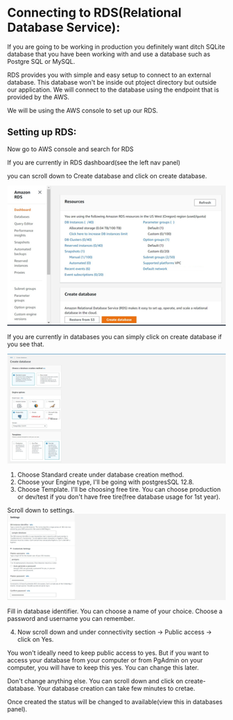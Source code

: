 # Connecting to RDS(Relational Database Service):

If you are going to be working in production you definitely want ditch SQLite database that you have been working with and use a database such as Postgre SQL or MySQL.

RDS provides you with simple and easy setup to connect to an external database. This database won't be inside out ptoject directory but outside our application. We will connect to the database using the endpoint that is provided by the AWS.

We will be using the AWS console to set up our RDS.
 
## Setting up RDS:

Now go to AWS console and search for RDS

If you are currently in RDS dashboard(see the left nav panel)

you can scroll down to Create database and click on create database.

![dashboard-create](images\rds-dashboard-create.jpg)

If you are currently in databases you can simply click on create database if you see that.

![Create database](images\create-database.jpg)

1. Choose Standard create under database creation method.
2. Choose your Engine type, I'll be going with postgresSQL 12.8.
3. Choose Template. I'll be choosing free tire. You can choose production or dev/test if you don't have free tire(free database usage for 1st year).

Scroll down to settings.
![settings](images\db-settings.jpg)

Fill in database identifier. You can choose a name of your choice. Choose a password and username you can remember.

4. Now scroll down and under connectivity section -> Public access -> click on Yes.

You won't ideally need to keep public access to yes. But if you want to access your database from your computer or from PgAdmin on your computer, you will have to keep this yes. You can change this later. 

Don't change anything else. You can scroll down and click on create-database. Your database creation can take few minutes to cretae.

Once created the status will be changed to available(view this in databases panel). 